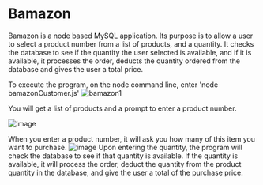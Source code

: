 # Bamazon
Bamazon is a node based MySQL application. Its purpose is to allow a user to select a product number from a list of products, and a quantity. It checks the database to see if the quantity the user selected is available, and if it is available, it processes the order, deducts the quantity ordered from the database and gives the user a total price.

To execute the program, on the node command line, enter 'node bamazonCustomer.js'
![bamazon1](https://user-images.githubusercontent.com/25428778/42420919-259ad22e-829b-11e8-8255-903c61ba3937.PNG)

You will get a list of products and a prompt to enter a product number.

![image](https://user-images.githubusercontent.com/25428778/42420950-7e410ec0-829b-11e8-8cf5-f2d6cb3e6858.png)

When you enter a product number, it will ask you how many of this item you want to purchase.
![image](https://user-images.githubusercontent.com/25428778/42420968-bf087d8a-829b-11e8-9d24-0a4488447470.png)
Upon entering the quantity, the program will check the database to see if that quantity is available. If the quantity is available, it will process the order, deduct the quantity from the product quantity in the database, and give the user a total of the purchase price.



